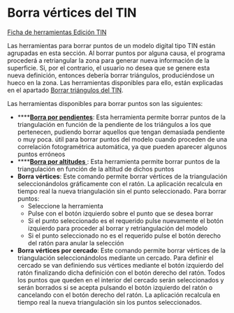 # Borra vértices del TIN

[Ficha de herramientas Edición TIN](./)

Las herramientas para borrar puntos de un modelo digital tipo TIN están agrupadas en esta sección. Al borrar puntos por alguna causa, el programa procederá a retriangular la zona para generar nueva información de la superficie. Si, por el contrario, el usuario no desea que se genere esta nueva definición, entonces debería borrar triángulos, produciéndose un hueco en la zona. Las herramientas disponibles para ello, están explicadas en el apartado [Borrar triángulos del TIN](borrar-triangulos-del-tin.md).

Las herramientas disponibles para borrar puntos son las siguientes:

* ****[**Borra por pendientes**](../../herramientas-de-edicion-de-la-triangulacion/borrar-puntos-por-pendiente.md): Esta herramienta permite borrar puntos de la triangulación en función de la pendiente de los triángulos a los que pertenecen, pudiendo borrar aquellos que tengan demasiada pendiente o muy poca. útil para borrar puntos del modelo cuando proceden de una correlación fotogramétrica automática, ya que pueden aparecer algunos puntos erróneos
* ****[**Borra por altitudes** ](../../herramientas-de-edicion-de-la-triangulacion/borrar-puntos-por-altitudes.md): Esta herramienta permite borrar puntos de la triangulación en función de la altitud de dichos puntos
* **Borra vértices**: Este comando permite borrar vértices de la triangulación seleccionándolos gráficamente con el ratón. La aplicación recalcula en tiempo real la nueva triangulación sin el punto seleccionado. Para borrar puntos:
  * Seleccione la herramienta
  * Pulse con el botón izquierdo sobre el punto que se desea borrar
  * Si el punto seleccionado es el requerido pulse nuevamente el botón izquierdo para proceder al borrar y retriangulación del modelo
  * Si el punto seleccionado no es el requerido pulse el botón derecho del ratón para anular la selección
* **Borra vértices por cercado**: Este comando permite borrar vértices de la triangulación seleccionándolos mediante un cercado. Para definir el cercado se van definiendo sus vértices mediante el botón izquierdo del ratón finalizando dicha definición con el botón derecho del ratón. Todos los puntos que queden en el interior del cercado serán seleccionados y serán borrados si se acepta pulsando el botón izquierdo del ratón o cancelando con el botón derecho del ratón. La aplicación recalcula en tiempo real la nueva triangulación sin los puntos seleccionados.
